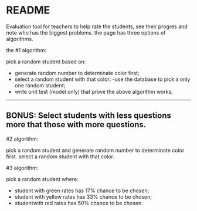 # README

Evaluation tool for teachers to help rate the students, see their progres and note who has the biggest problems.
the page has three options of algorithms.


the #1 algorithm:

pick a random student based on:

- generate random number to determinate color first;
- select a random student with that color:
    -use the database to pick a only one random student;
- write unit test (model only) that prove the above algorithm works;
----------------------------
BONUS: Select students with less questions more that those with more questions.
----------------------------

#2 algorithm:

pick a random student and generate random number to determinate color first.
select a random student with that color.

#3 algorithm:

pick a random student where:
- student with green rates has 17% chance to be chosen;
- student with yellow rates has 33% chance to be chosen;
- studentwith red rates has 50% chance to be chosen.


